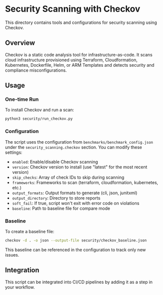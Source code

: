# Security Scanning with Checkov

This directory contains tools and configurations for security scanning using Checkov.

## Overview

Checkov is a static code analysis tool for infrastructure-as-code. It scans cloud infrastructure provisioned using Terraform, Cloudformation, Kubernetes, Dockerfile, Helm, or ARM Templates and detects security and compliance misconfigurations.

## Usage

### One-time Run

To install Checkov and run a scan:

```bash
python3 security/run_checkov.py
```

### Configuration

The script uses the configuration from `benchmarks/benchmark_config.json` under the `security_scanning.checkov` section. You can modify these settings:

- `enabled`: Enable/disable Checkov scanning
- `version`: Checkov version to install (use "latest" for the most recent version)
- `skip_checks`: Array of check IDs to skip during scanning
- `frameworks`: Frameworks to scan (terraform, cloudformation, kubernetes, etc.)
- `output_formats`: Output formats to generate (cli, json, junitxml)
- `output_directory`: Directory to store reports
- `soft_fail`: If true, script won't exit with error code on violations
- `baseline`: Path to baseline file for compare mode

### Baseline

To create a baseline file:

```bash
checkov -d . -o json --output-file security/checkov_baseline.json
```

This baseline can be referenced in the configuration to track only new issues.

## Integration

This script can be integrated into CI/CD pipelines by adding it as a step in your workflow.


